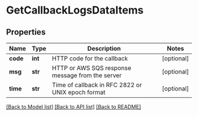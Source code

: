 # GetCallbackLogsDataItems

## Properties
Name | Type | Description | Notes
------------ | ------------- | ------------- | -------------
**code** | **int** | HTTP code for the callback | [optional] 
**msg** | **str** | HTTP or AWS SQS response message from the server | [optional] 
**time** | **str** | Time of callback in RFC 2822 or UNIX epoch format | [optional] 

[[Back to Model list]](../README.md#documentation-for-models) [[Back to API list]](../README.md#documentation-for-api-endpoints) [[Back to README]](../README.md)


